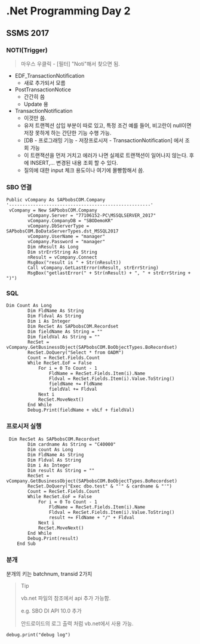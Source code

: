 # .Net Programming Day 2

## SSMS 2017

### NOTI(Trigger)

> 마우스 우클릭 - [필터] "Noti"해서 찾으면 됨.

- EDF_TransactionNotification
  - 새로 추가되서 모름
- PostTransactionNotice
  - 간간히 씀
  - Update 용
- TransactionNotification
  - 이것만 씀.
  - 유저 트랜젝션 삽입 부분이 따로 있고, 특정 조건 예를 들어, 비고란이 null이면 저장 못하게 하는 간단한 기능 수행 가능.
  - [DB - 프로그래밍 기능 - 저장프로시저 - TransactionNotification] 에서 조회 가능
  - 이 트랜잭션을 먼저 거치고 에러가 나면 실제로 트랜잭션이 일어나지 않는다.  후에 INSERT,... 변경된 내용 조회 할 수 있다.  
  - 질의에 대한 input 체크 용도이나 여기에 몰빵함해서 씀.

### SBO 연결

```vbscript
Public vCompany As SAPbobsCOM.Company
'-----------------------------------------------------'
 vCompany = New SAPbobsCOM.Company
        vCompany.Server = "77106152-PC\MSSQLSERVER_2017"
        vCompany.CompanyDB = "SBODemoKR"
        vCompany.DbServerType = SAPbobsCOM.BoDataServerTypes.dst_MSSQL2017
        vCompany.UserName = "manager"
        vCompany.Password = "manager"
        Dim nResult As Long
        Dim strErrString As String
        nResult = vCompany.Connect
        MsgBox("result is " + Str(nResult))
        Call vCompany.GetLastError(nResult, strErrString)
        MsgBox("getlastError(" + Str(nResult) + ", " + strErrString + ")")
```



### SQL

```vbscript
Dim Count As Long
        Dim FldName As String
        Dim Fldval As String
        Dim i As Integer
        Dim RecSet As SAPbobsCOM.Recordset
        Dim fieldName As String = ""
        Dim fieldVal As String = ""
        RecSet = vCompany.GetBusinessObject(SAPbobsCOM.BoObjectTypes.BoRecordset)
        RecSet.DoQuery("Select * from OADM")
        Count = RecSet.Fields.Count
        While RecSet.EoF = False
            For i = 0 To Count - 1
                FldName = RecSet.Fields.Item(i).Name
                Fldval = RecSet.Fields.Item(i).Value.ToString()
                fieldName += FldName
                fieldVal += Fldval
            Next i
            RecSet.MoveNext()
        End While
        Debug.Print(fieldName + vbLf + fieldVal)
```



### 프로시저 실행

```vbscript
 Dim RecSet As SAPbobsCOM.Recordset
        Dim cardname As String = "C40000"
        Dim count As Long
        Dim FldName As String
        Dim Fldval As String
        Dim i As Integer
        Dim result As String = ""
        RecSet = vCompany.GetBusinessObject(SAPbobsCOM.BoObjectTypes.BoRecordset)
        RecSet.DoQuery("Exec dbo.test" & "'" & cardname & "'")
        Count = RecSet.Fields.Count
        While RecSet.EoF = False
            For i = 0 To Count - 1
                FldName = RecSet.Fields.Item(i).Name
                Fldval = RecSet.Fields.Item(i).Value.ToString()
                result += FldName + "/" + Fldval
            Next i
            RecSet.MoveNext()
        End While
        Debug.Print(result)
    End Sub
```



### 분개

분개의 키는 batchnum, transid 2가지

> Tip
>
> vb.net 파일의 참조에서 api 추가 가능함.
>
> e.g. SBO DI API 10.0 추가
>
> 안드로이드의 로그 출력 처럼 vb.net에서 사용 가능.

```vbscript
debug.print("debug log")	
```



